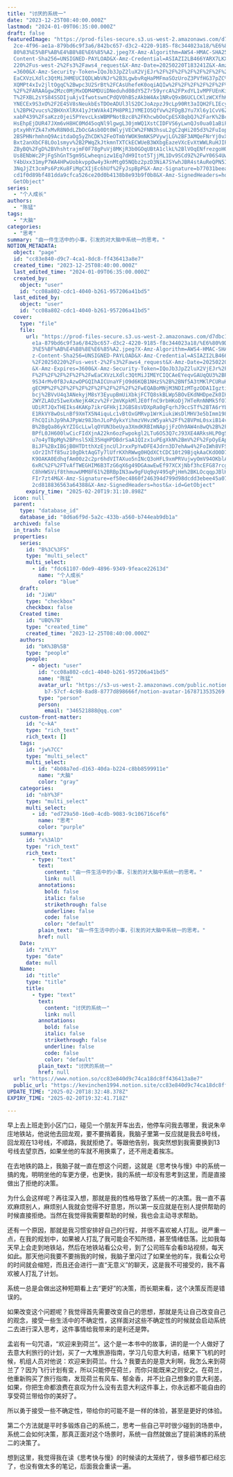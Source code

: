```yaml
---
title: "讨厌的系统一"
date: "2023-12-25T08:40:00.000Z"
lastmod: "2024-01-09T06:35:00.000Z"
draft: false
featuredImage: "https://prod-files-secure.s3.us-west-2.amazonaws.com/d7dbc101-8\
  2ce-4f96-ae1a-879bd6c9f3a6/842bc657-d3c2-4220-9185-f8c344023a18/%E6%80%9D%E8%\
  80%83%E5%BF%AB%E4%B8%8E%E6%85%A2.jpeg?X-Amz-Algorithm=AWS4-HMAC-SHA256&X-Amz-\
  Content-Sha256=UNSIGNED-PAYLOAD&X-Amz-Credential=ASIAZI2LB466YARX7LKX%2F20250\
  220%2Fus-west-2%2Fs3%2Faws4_request&X-Amz-Date=20250220T183241Z&X-Amz-Expires\
  =3600&X-Amz-Security-Token=IQoJb3JpZ2luX2VjEJr%2F%2F%2F%2F%2F%2F%2F%2F%2F%2Fw\
  EaCXVzLXdlc3QtMiJHMEUCIQDLWbVNJr%2B3LgwbvRqHaPMFmaSOzUroZ3PVfHG37pZC%2FwIgcwX\
  XQMPt4xIv2jltOgqC%2Bwpc3U2SrBt%2FCAsUhefeK0oqiAQIw%2F%2F%2F%2F%2F%2F%2F%2F%2F\
  %2F%2FARAAGgw2Mzc0MjMxODM4MDUiDNeduhd08dY5Z7r59yrcA%2FPxdYL1vMPFUEnKif%2FJ1dC\
  T%2FXBL2sYS84SSDIjuAjvIfwotswnCPdQV0hBSzAkbW4Ax1NRvQ9xB6UCLCKlzWCXfhKcfJ0q0TB\
  YNECEx9S3xO%2F2E4SV8sNeukbEsTDOeADUl3lS2DCJoAzpzJ9cLp90Rt3aIQH2FLIEcyl522B%2B\
  L%2BPH2vucs%2BHXnXlRX41yJtWVAk4IPH8PR1JYMEIO5QfVw%2FDgBJYu7Xl6y1CvV6Z23h3FwCL\
  xabP439%2FsaKzz0jei5PYevcLksWBMPNotBzc8%2FKhcwbOoCpESX8qbQJ%2FarK%2Bc2BvRyUvJ\
  HsEhpEjDUR47JXm6vH8HC0Md45oqNl9lgwgL30jmWQ1XstCIDFVS6yLwnQJs0ua01aBiFHrATCcOc\
  ptxyHhYZk47xMvR8N0dLZbOcGAsb0Dt0WlyjVECW%2FNN3hsuL2gC2qHi205d3%2FuIopvxmdpsT%\
  2BSPHNrhmhnQ9AcitdaOg5yZhCDK%2FeOTmbYWOK9mNKSPVywjLG%2BF3AMQeFNrYj0vXcSLGq8cy\
  Bxt2anXbCF8LOo1smyv%2B2PWqZkJtkmnTXTCkECWUeB3WXbgEazeVXcEvXtWWLRuHJIPxenkBjub\
  ZByBQ%2FgD%2BVhshtrajmF0F78gPuVj8MKjR3b0GOqUBtA1clkL%2BlVOqENfrezgoHQt%2B3EAe\
  Us8ENbWc2PjFgShGnT5gm95Lwheqnizw1Eq7dH9Itot5TjjML1Dv9SCd9Z%2FwY06S4UwfEsSxArq\
  Y4bUxx31myP7WA4HPwUobkvppOw4y3knMtg05NQbz2pzD3NiA7SYwhJBR4stAuReQPN5IiZ7LFbTo\
  3NqJjZt3cmPs6PzKu8FiMgCXIjEc6hUf%2FyJspBpP&X-Amz-Signature=b77031beea4f2fcdef\
  cd1f0d89bf481dda9cfca526ce20d0b4138b8e93b9f0b8&X-Amz-SignedHeaders=host&x-id=\
  GetObject"
series:
  - "个人成长"
authors:
  - "陈猛"
tags:
  - "大脑"
categories:
  - "思考"
summary: "由一件生活中的小事，引发的对大脑中系统一的思考。"
NOTION_METADATA:
  object: "page"
  id: "cc83e840-d9c7-4ca1-8dc8-ff436413a8e7"
  created_time: "2023-12-25T08:40:00.000Z"
  last_edited_time: "2024-01-09T06:35:00.000Z"
  created_by:
    object: "user"
    id: "cc08a802-cdc1-4040-b261-957206a41bd5"
  last_edited_by:
    object: "user"
    id: "cc08a802-cdc1-4040-b261-957206a41bd5"
  cover:
    type: "file"
    file:
      url: "https://prod-files-secure.s3.us-west-2.amazonaws.com/d7dbc101-82ce-4f96-a\
        e1a-879bd6c9f3a6/842bc657-d3c2-4220-9185-f8c344023a18/%E6%80%9D%E8%80%8\
        3%E5%BF%AB%E4%B8%8E%E6%85%A2.jpeg?X-Amz-Algorithm=AWS4-HMAC-SHA256&X-Am\
        z-Content-Sha256=UNSIGNED-PAYLOAD&X-Amz-Credential=ASIAZI2LB466YLQUJCMT\
        %2F20250220%2Fus-west-2%2Fs3%2Faws4_request&X-Amz-Date=20250220T183110Z\
        &X-Amz-Expires=3600&X-Amz-Security-Token=IQoJb3JpZ2luX2VjEJr%2F%2F%2F%2\
        F%2F%2F%2F%2F%2F%2FwEaCXVzLXdlc3QtMiJIMEYCIQCAeEYeqvGAUqQU3%2BPhqQ0Y6IJ\
        9S34rMv0fBJvAzwOPGQIhAICUnaYFjO9d6KQB1NHzS%2B%2BNf5A3tMKlPCURuHv8ewudKo\
        gECMP%2F%2F%2F%2F%2F%2F%2F%2F%2F%2FwEQABoMNjM3NDIzMTgzODA1IgztiY%2FipIF\
        bcj%2BVvU4q3ANekyjM8sY3EyupBmUiXbkjFCTQ8skBLWp5BOvEKdNHDpeZk0IHeD58Qqgx\
        2WYZLAOz5IweXxNejK4Kzv%2Fr2mVKpkMlJE0ffnC9rbHKoDj7HTeRnNNMk5fO7ETVfhGQk\
        UDiRTJQxTHEIks4KAKp7ikrGFHkjIJGBS8sVDXpRa0gFqrhJ9ccSTf%2BTA6rYL%2BS7fSP\
        E1RkVY8wOsLnBf9XmTX5N4iquLc1vBtOxGMRvp1WrKiukiWsDlMHV3e5bImm198d8wR2skF\
        FhCQIihJp9hAJPpWz98JbnJLoPdykxYihmzVHvzW5yak%2Ff%2BVPmL0sxiB14vEk9qd8%2\
        B%2BgQa86ykYZIGcLLwlqOYUN3beUya3XmdKRBImNApjjFzOh9AW4n8wQ%2B%2FCM3yc8%2\
        BPfL0JH600lwCicFIdXjnA22kn6ozFwpokgl2LTu6OS3Q7cJ93XE4ARksHLP0gSZkeCkORI\
        u7o4yTBpMg%2BPnsl5XE35HqHPDBdrSaA1QIzx1uPEgXkN%2BmV%2F%2FpOyEApQXGPEz%2\
        BiJF%2BxIBGjB0HTDtthXzEjncUlJrxxPpYwDFE4Jdrn3D7ehAw4%2FoIWh8VFSaq9qQQbP\
        sOr2IhTf85uz10gDktAqGTy7lUfrKXhRWwg0HQdXCtCDC10t29BjqkAaCKdO0D7bFRaX%2B\
        K9OAKA0EdhqfAm00z2c2pr6hdVITAXuo5nINcQ3oHFL9xmPRVujwyOmV94OKblAf%2B%2BR\
        6xRC%2F%2FTvAfTWEGHIM6B3TzG6qX6g49DGAawEwEf97XCXjNbf3hcEFG87rcg5qLqZ%2B\
        C8hHWSVif8thmuwUMM8F61%2BRBpIN3aw9gFUq9qV495qPjHm%2BKLOcqqpJBlHTRgOLy%2\
        FIr7zt4M&X-Amz-Signature=ef50ec4860f246394d799d98dcdd3ebee45a0719e43edd\
        2cd818836563a64388&X-Amz-SignedHeaders=host&x-id=GetObject"
      expiry_time: "2025-02-20T19:31:10.898Z"
  icon: null
  parent:
    type: "database_id"
    database_id: "8d6a6f9d-5a2c-433b-a560-b744eab9db1a"
  archived: false
  in_trash: false
  properties:
    series:
      id: "B%3C%3FS"
      type: "multi_select"
      multi_select:
        - id: "fdc61107-0de9-4896-9349-9feace22613d"
          name: "个人成长"
          color: "blue"
    draft:
      id: "JiWU"
      type: "checkbox"
      checkbox: false
    Created time:
      id: "UBQ%7B"
      type: "created_time"
      created_time: "2023-12-25T08:40:00.000Z"
    authors:
      id: "bK%3B%5B"
      type: "people"
      people:
        - object: "user"
          id: "cc08a802-cdc1-4040-b261-957206a41bd5"
          name: "陈猛"
          avatar_url: "https://s3-us-west-2.amazonaws.com/public.notion-static.com/775523\
            b7-57cf-4c98-8ad8-8777d898666f/notion-avatar-1678713535269.png"
          type: "person"
          person:
            email: "346521888@qq.com"
    custom-front-matter:
      id: "c~kA"
      type: "rich_text"
      rich_text: []
    tags:
      id: "jw%7CC"
      type: "multi_select"
      multi_select:
        - id: "4b08a7ed-d163-40da-b224-c8bb8599911e"
          name: "大脑"
          color: "gray"
    categories:
      id: "nbY%3F"
      type: "multi_select"
      multi_select:
        - id: "ed729a50-16e0-4cdb-9083-9c106716cef6"
          name: "思考"
          color: "purple"
    summary:
      id: "x%3AlD"
      type: "rich_text"
      rich_text:
        - type: "text"
          text:
            content: "由一件生活中的小事，引发的对大脑中系统一的思考。"
            link: null
          annotations:
            bold: false
            italic: false
            strikethrough: false
            underline: false
            code: false
            color: "default"
          plain_text: "由一件生活中的小事，引发的对大脑中系统一的思考。"
          href: null
    Date:
      id: "zYLY"
      type: "date"
      date: null
    Name:
      id: "title"
      type: "title"
      title:
        - type: "text"
          text:
            content: "讨厌的系统一"
            link: null
          annotations:
            bold: false
            italic: false
            strikethrough: false
            underline: false
            code: false
            color: "default"
          plain_text: "讨厌的系统一"
          href: null
  url: "https://www.notion.so/cc83e840d9c74ca18dc8ff436413a8e7"
  public_url: "https://kevinchen1994.notion.site/cc83e840d9c74ca18dc8ff436413a8e7"
UPDATE_TIME: "2025-02-20T18:32:48.378Z"
EXPIRY_TIME: "2025-02-20T19:32:41.718Z"

---
```

<link rel="stylesheet" href="https://cdn.jsdelivr.net/npm/katex@0.16.2/dist/katex.min.css" integrity="sha384-bYdxxUwYipFNohQlHt0bjN/LCpueqWz13HufFEV1SUatKs1cm4L6fFgCi1jT643X" crossorigin="anonymous">


早上去上班走到小区门口，碰见一个朋友开车出去，他停车问我去哪里，我说朱辛庄地铁站，他说他去回龙观，要不要捎着我，我脑子里第一反应就是我去8号线，回龙观在13号线，不顺路，我就拒绝了。等跟他告别，我突然想到我需要换到13号线去望京西，如果坐他的车就不用换乘了，还不用走着挨冻。


在去地铁的路上，我脑子就一直在想这个问题，这就是《思考快与慢》中的系统一搞的鬼，明明坐他的车更方便，也更快，我的系统一却没有思考到这里，而是直接做出了拒绝的决策。


为什么会这样呢？再往深入想，那就是我的性格导致了系统一的决策。我一直不喜欢麻烦别人，麻烦别人我就会觉得不好意思，所以第一反应就是在别人提供帮助的时候直接拒绝。当然在我觉得我需要帮助的时候，我也会主动寻求帮助。


还有一个原因，那就是我习惯安排好自己的行程，并很不喜欢被人打乱。说严重一点，在我的规划中，如果被人打乱了我可能会不知所措，甚至情绪低落。比如我每天早上会走到地铁站，然后在地铁站看公众号，到了公司班车会看B站视频，每天如此。那天他问我要不要捎我的时候，我脑子里闪过了如果坐他的车，我看公众号的时间就会缩短，而且还会进行一直“无意义”的聊天，这是我不可接受的，我不喜欢被人打乱了计划。


系统一总是会做出这种短期看上去“更好”的决策，而长期来看，这个决策反而是错误的。


如果改变这个问题呢？我觉得首先需要改变自己的思想，那就是先让自己改变自己的观念，接受一些生活中的不确定性，这样面对这些不确定性的时候就会启动系统二去进行深入思考，这件事情给我带来的是利还是弊。


孟岩有一句咒语，“欢迎来到荷兰”。这个是一本书中的故事，讲的是一个人做好了去意大利旅行的计划，买了一大堆旅游指南，学习几句意大利语，结果下飞机的时候，机组人员对他说：欢迎来到荷兰。什么？我要去的是意大利啊，我怎么来到荷兰了？因为飞行计划有变，所以只能停在荷兰，而你只能既来之则安之。在荷兰，他重新购买了旅行指南，发现荷兰有风车、郁金香，并不比自己想象的意大利差。如果，你把生命都浪费在哀叹为什么没有去意大利这件事上，你永远都不能自由的享受荷兰带给你的美好了。


所以勇于接受一些不确定性，带给你的可能不是一样的体验，甚至是更好的体验。


第二个方法就是平时多锻炼自己的系统二，思考一些自己平时很少碰到的场景中，系统二会如何决策，那真正面对这个场景时，系统一自然就做出了提前演练的系统二的决策了。


想到这里，我觉得我在读《思考快与慢》的时候读的太笼统了，很多细节都已经忘了，也没有做太多的笔记，后面我会重读一遍。


